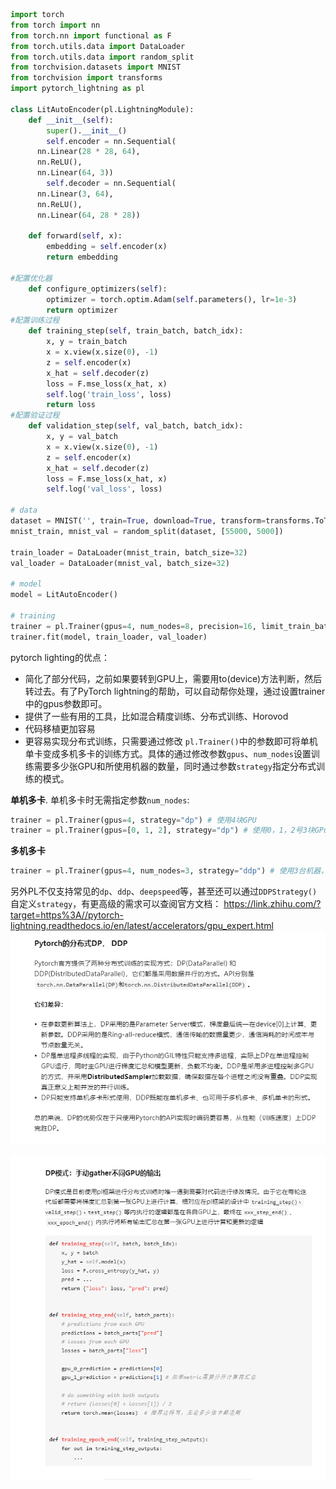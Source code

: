 


```python
import torch
from torch import nn
from torch.nn import functional as F
from torch.utils.data import DataLoader
from torch.utils.data import random_split
from torchvision.datasets import MNIST
from torchvision import transforms
import pytorch_lightning as pl

class LitAutoEncoder(pl.LightningModule):
	def __init__(self):
		super().__init__()
		self.encoder = nn.Sequential(
      nn.Linear(28 * 28, 64),
      nn.ReLU(),
      nn.Linear(64, 3))
		self.decoder = nn.Sequential(
      nn.Linear(3, 64),
      nn.ReLU(),
      nn.Linear(64, 28 * 28))

	def forward(self, x):
		embedding = self.encoder(x)
		return embedding

#配置优化器
	def configure_optimizers(self):
		optimizer = torch.optim.Adam(self.parameters(), lr=1e-3)
		return optimizer
#配置训练过程
	def training_step(self, train_batch, batch_idx):
		x, y = train_batch
		x = x.view(x.size(0), -1)
		z = self.encoder(x)    
		x_hat = self.decoder(z)
		loss = F.mse_loss(x_hat, x)
		self.log('train_loss', loss)
		return loss
#配置验证过程
	def validation_step(self, val_batch, batch_idx):
		x, y = val_batch
		x = x.view(x.size(0), -1)
		z = self.encoder(x)
		x_hat = self.decoder(z)
		loss = F.mse_loss(x_hat, x)
		self.log('val_loss', loss)

# data
dataset = MNIST('', train=True, download=True, transform=transforms.ToTensor())
mnist_train, mnist_val = random_split(dataset, [55000, 5000])

train_loader = DataLoader(mnist_train, batch_size=32)
val_loader = DataLoader(mnist_val, batch_size=32)

# model
model = LitAutoEncoder()

# training
trainer = pl.Trainer(gpus=4, num_nodes=8, precision=16, limit_train_batches=0.5)
trainer.fit(model, train_loader, val_loader)
```

pytorch lighting的优点：

- 简化了部分代码，之前如果要转到GPU上，需要用to(device)方法判断，然后转过去。有了PyTorch lightning的帮助，可以自动帮你处理，通过设置trainer中的gpus参数即可。
- 提供了一些有用的工具，比如混合精度训练、分布式训练、Horovod
- 代码移植更加容易
- 更容易实现分布式训练，只需要通过修改 `pl.Trainer()`中的参数即可将单机单卡变成多机多卡的训练方式。具体的通过修改参数`gpus`、`num_nodes`设置训练需要多少张GPU和所使用机器的数量，同时通过参数`strategy`指定分布式训练的模式。

**单机多卡**. 单机多卡时无需指定参数`num_nodes`:

```python
trainer = pl.Trainer(gpus=4, strategy="dp") # 使用4块GPU
trainer = pl.Trainer(gpus=[0, 1, 2], strategy="dp") # 使用0，1，2号3块GPu
```

**多机多卡**

```python
trainer = pl.Trainer(gpus=4, num_nodes=3, strategy="ddp") # 使用3台机器，每个机器4块GPU，总共12张GPU
```

另外PL不仅支持常见的`dp`、`ddp`、`deepspeed`等，甚至还可以通过`DDPStrategy()`自定义`strategy`，有更高级的需求可以查阅官方文档：
https://link.zhihu.com/?target=https%3A//pytorch-lightning.readthedocs.io/en/latest/accelerators/gpu_expert.html
![](images/学会使用pytorch%20lighting_image_1.png)

![](images/学会使用pytorch%20lighting_image_2.png)